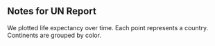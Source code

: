 ## Notes for UN Report 

We plotted life expectancy over time.
Each point represents a country. 
Continents are grouped by color. 